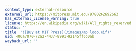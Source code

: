 ```yaml
---
content_type: external-resource
external_url: https://mitpress.mit.edu/9780262692663
has_external_license_warning: true
license: https://en.wikipedia.org/wiki/All_rights_reserved
status: ''
title: '![Buy at MIT Press](/images/mp_logo.gif)'
uid: 406a7070-72a2-4437-8991-92145ff6c0ab
wayback_url: ''
---
```

